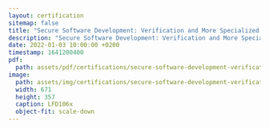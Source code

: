 ```yaml
---
layout: certification
sitemap: false
title: "Secure Software Development: Verification and More Specialized Topics (LFD106x)"
description: "Secure Software Development: Verification and More Specialized Topics (LFD106x)"
date: 2022-01-03 10:00:00 +0200
timestamp: 1641200400
pdf:
  path: assets/pdf/certifications/secure-software-development-verification-and-more-specialized-topics-lfd106.pdf
image:
  path: assets/img/certifications/secure-software-development-verification-and-more-specialized-topics-lfd106.webp
  width: 671
  height: 357
  caption: LFD106x
  object-fit: scale-down
---
```

